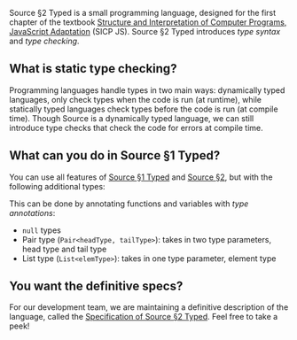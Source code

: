 Source §2 Typed is a small programming language, designed for the first chapter
of the textbook
<a href="https://sourceacademy.org/sicpjs">Structure and Interpretation
of Computer Programs, JavaScript Adaptation</a> (SICP JS).
Source §2 Typed introduces <EM>type syntax</EM> and <EM>type checking</EM>.

## What is static type checking?

Programming languages handle types in two main ways:
dynamically typed languages, only check types when the code is run (at runtime),
while statically typed languages check types before the code is run (at compile time).
Though Source is a dynamically typed language, we can still introduce type checks
that check the code for errors at compile time.

## What can you do in Source §1 Typed?

You can use all features of
<a href="../source_1_typed/">Source §1 Typed</a> and <a href="../source_2/">Source §2</a>, but with the following additional types:

This can be done by annotating functions and variables with <EM>type annotations</EM>:

- `null` types
- Pair type (`Pair<headType, tailType>`): takes in two type parameters, head type and tail type
- List type (`List<elemType>`): takes in one type parameter, element type

## You want the definitive specs?

For our development team, we are maintaining a definitive description
of the language, called the
<a href="../source_2_typed.pdf">Specification of Source §2 Typed</a>.
Feel free to take a peek!
